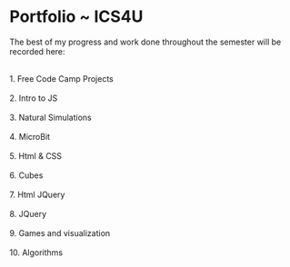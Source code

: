 <h1>Portfolio ~ ICS4U</h1>

The best of my progress and work done throughout the semester will be recorded here:

<br>
1. Free Code Camp Projects
</br>
<br>
2. Intro to JS
</br>
<br>
3. Natural Simulations
</br>
<br>
4. MicroBit
</br>
<br>
5. Html & CSS
</br>
<br>
6. Cubes
</br>
<br>
7. Html JQuery
</br>
<br>
8. JQuery
</br>
<br>
9. Games and visualization
</br>
<br>
10. Algorithms
</br>
